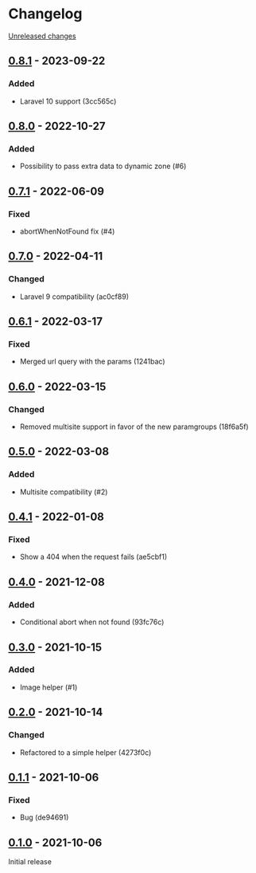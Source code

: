 # Changelog 

[Unreleased changes](https://github.com/rapidez/strapi/compare/0.8.1...master)
## [0.8.1](https://github.com/rapidez/strapi/releases/tag/0.8.1) - 2023-09-22

### Added

- Laravel 10 support (3cc565c)

## [0.8.0](https://github.com/rapidez/strapi/releases/tag/0.8.0) - 2022-10-27

### Added

- Possibility to pass extra data to dynamic zone (#6)

## [0.7.1](https://github.com/rapidez/strapi/releases/tag/0.7.1) - 2022-06-09

### Fixed

- abortWhenNotFound fix (#4)

## [0.7.0](https://github.com/rapidez/strapi/releases/tag/0.7.0) - 2022-04-11

### Changed

- Laravel 9 compatibility (ac0cf89)

## [0.6.1](https://github.com/rapidez/strapi/releases/tag/0.6.1) - 2022-03-17

### Fixed

- Merged url query with the params (1241bac)

## [0.6.0](https://github.com/rapidez/strapi/releases/tag/0.6.0) - 2022-03-15

### Changed

- Removed multisite support in favor of the new paramgroups (18f6a5f)

## [0.5.0](https://github.com/rapidez/strapi/releases/tag/0.5.0) - 2022-03-08

### Added

- Multisite compatibility (#2)

## [0.4.1](https://github.com/rapidez/strapi/releases/tag/0.4.1) - 2022-01-08

### Fixed

- Show a 404 when the request fails (ae5cbf1)

## [0.4.0](https://github.com/rapidez/strapi/releases/tag/0.4.0) - 2021-12-08

### Added

- Conditional abort when not found (93fc76c)

## [0.3.0](https://github.com/rapidez/strapi/releases/tag/0.3.0) - 2021-10-15

### Added

- Image helper (#1)

## [0.2.0](https://github.com/rapidez/strapi/releases/tag/0.2.0) - 2021-10-14

### Changed

- Refactored to a simple helper (4273f0c)

## [0.1.1](https://github.com/rapidez/strapi/releases/tag/0.1.1) - 2021-10-06

### Fixed

- Bug (de94691)

## [0.1.0](https://github.com/rapidez/strapi/releases/tag/0.1.0) - 2021-10-06

Initial release

